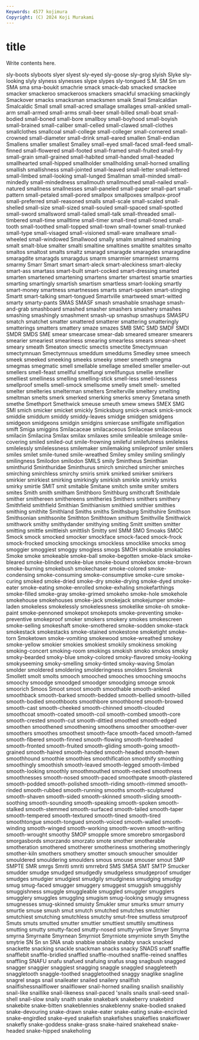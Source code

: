 ```yaml
---
Keywords: 4577 kojimura
Copyright: (C) 2024 Koji Murakami
---
```


# title

Write contents here.



 sly-boots slyboots slyer slyest sly-eyed sly-goose sly-grog slyish
Slyke sly-looking slyly slyness slynesses slype slypes sly-tongued S.M. SM
Sm sm SMA sma sma-boukit smachrie smack smack-dab smacked smackee
smacker smackeroo smackeroos smackers smackful smacking smackingly Smackover smacks smacksman
smacksmen smaik Smail Smalcaldian Smalcaldic Small small small-acred smallage smallages
small-ankled small-arm small-armed small-arms small-beer small-billed small-boat small-bodied small-boned small-bore
smallboy small-boyhood small-boyish small-brained small-caliber small-celled small-clawed small-clothes smallclothes smallcoal
small-college small-colleger small-cornered small-crowned small-diameter small-drink small-eared smallen Small-endian Smallens
smaller smallest Smalley small-eyed small-faced small-feed small-finned small-flowered small-footed small-framed
small-fruited small-fry small-grain small-grained small-habited small-handed small-headed smallhearted small-hipped smallholder
smallholding small-horned smalling smallish smallishness small-jointed small-leaved small-letter small-lettered small-limbed
small-looking small-lunged Smallman small-minded small-mindedly small-mindedness smallmouth smallmouthed small-nailed small-natured
smallness smallnesses small-paneled small-paper small-part small-pattern small-petaled small-pored smallpox smallpoxes
smallpox-proof small-preferred small-reasoned smalls small-scale small-scaled small-shelled small-size small-sized small-souled
small-spaced small-spotted small-sword smallsword small-tailed small-talk small-threaded small-timbered small-time smalltime
small-timer small-tired small-toned small-tooth small-toothed small-topped small-town small-towner small-trunked small-type
small-visaged small-visioned small-ware smallware small-wheeled small-windowed Smallwood smally smalm smalmed
smalming smalt smalt-blue smalter smalti smaltine smaltines smaltite smaltites smalto
smaltos smaltost smalts smaltz smaragd smaragde smaragdes smaragdine smaragdite smaragds
smaragdus smarm smarmier smarmiest smarms smarmy Smarr Smart smart smart-aleck
smart-aleckiness smart-alecky smart-ass smartass smart-built smart-cocked smart-dressing smarted smarten smartened
smartening smartens smarter smartest smartie smarties smarting smartingly smartish smartism
smartless smart-looking smartly smart-money smartness smartnesses smarts smart-spoken smart-stinging Smartt
smart-talking smart-tongued Smartville smartweed smart-witted smarty smarty-pants SMAS SMASF smash
smashable smashage smash-and-grab smashboard smashed smasher smashers smashery smashes smashing
smashingly smashment smash-up smashup smashups SMASPU smatch smatchet smatter smattered
smatterer smattering smatteringly smatterings smatters smattery smaze smazes SMB SMC
SMD SMDF SMDI SMDR SMDS SME smear smearcase smear-dab smeared
smearer smearers smearier smeariest smeariness smearing smearless smears smear-sheet smeary
smeath Smeaton smectic smectis smectite Smectymnuan smectymnuan Smectymnuus smeddum smeddums
Smedley smee smeech smeek smeeked smeeking smeeks smeeky smeer smeeth
smegma smegmas smegmatic smell smellable smellage smelled smeller smeller-out smellers
smell-feast smellful smellfungi smellfungus smellie smellier smelliest smelliness smelling smelling-stick
smell-less smell-lessness smellproof smells smell-smock smellsome smelly smelt smelt- smelted
smelter smelteries smelterman smelters Smelterville smeltery smelting smeltman smelts smerk
smerked smerking smerks smervy Smetana smeth smethe Smethport Smethwick smeuse
smeuth smew smews SMEX SMG SMI smich smicker smicket smickly
Smicksburg smick-smack smick-smock smiddie smiddum smiddy smiddy-leaves smidge smidgen smidgens
smidgeon smidgeons smidgin smidgins smiercase smifligate smifligation smift Smiga smiggins
Smilacaceae smilacaceous Smilaceae smilaceous smilacin Smilacina Smilax smilax smilaxes smile
smileable smileage smile-covering smiled smiled-out smile-frowning smileful smilefulness smileless smilelessly
smilelessness smilemaker smilemaking smileproof smiler smilers smiles smilet smile-tuned smile-wreathed
Smiley smiley smiling smilingly smilingness Smilodon smilodon SMILS smily Smintheus
Sminthian sminthurid Sminthuridae Sminthurus smirch smirched smircher smirches smirching smirchless
smirchy smiris smirk smirked smirker smirkers smirkier smirkiest smirking smirkingly
smirkish smirkle smirkly smirks smirky smirtle SMIT smit smitable Smitane
smitch smite smiter smiters smites Smith smith smitham Smithboro Smithburg
smithcraft Smithdale smither smithereen smithereens smitheries Smithers smithers smithery Smithfield
smithfield Smithian Smithianism smithied smithier smithies smithing smithite Smithland Smiths
smiths Smithsburg Smithshire Smithson Smithsonian smithsonite Smithton Smithtown smithum Smithville
Smithwick smithwork smithy smithydander smithying smiting Smitt smitten smitter smitting
smittle smittleish smittlish Smitty sml SMM SMO Smoaks SMOC Smock
smock smocked smocker smockface smock-faced smock-frock smock-frocked smocking smockings smockless
smocklike smocks smog smoggier smoggiest smoggy smogless smogs SMOH smokable
smokables Smoke smoke smokeable smoke-ball smoke-begotten smoke-black smoke-bleared smoke-blinded smoke-blue
smoke-bound smokebox smoke-brown smoke-burning smokebush smokechaser smoke-colored smoke-condensing smoke-consuming smoke-consumptive
smoke-cure smoke-curing smoked smoke-dried smoke-dry smoke-drying smoke-dyed smoke-eater smoke-eating smoke-enrolled
smoke-exhaling smokefarthings smoke-filled smoke-gray smoke-grimed smokeho smoke-hole smokehole smokehouse smokehouses
smoke-jack smokejack smokejumper smoke-laden smokeless smokelessly smokelessness smokelike smoke-oh smoke-paint
smoke-pennoned smokepot smokepots smoke-preventing smoke-preventive smokeproof smoker smokers smokery smokes
smokescreen smoke-selling smokeshaft smoke-smothered smoke-sodden smoke-stack smokestack smokestacks smoke-stained smokestone
smoketight smoke-torn Smoketown smoke-vomiting smokewood smoke-wreathed smokey smoke-yellow smokier smokies
smokiest smokily smokiness smoking smoking-concert smoking-room smokings smokish smoko smokos
smoky smoky-bearded smoky-blue smoky-colored smoky-flavored smoky-looking smokyseeming smoky-smelling smoky-tinted smoky-waving
Smolan smolder smoldered smoldering smolderingness smolders Smolensk Smollett smolt smolts
smooch smooched smooches smooching smoochs smoochy smoodge smoodged smoodger smoodging
smooge smook smoorich Smoos Smoot smoot smooth smoothable smooth-ankled smoothback
smooth-barked smooth-bedded smooth-bellied smooth-billed smooth-bodied smoothboots smoothbore smoothbored smooth-browed smooth-cast
smooth-cheeked smooth-chinned smooth-clouded smoothcoat smooth-coated smooth-coil smooth-combed smooth-core smooth-crested smooth-cut
smooth-dittied smoothed smooth-edged smoothen smoothened smoothening smoothens smoother smoother-over smoothers
smoothes smoothest smooth-face smooth-faced smooth-famed smooth-fibered smooth-finned smooth-flowing smooth-foreheaded smooth-fronted
smooth-fruited smooth-gliding smooth-going smooth-grained smooth-haired smooth-handed smooth-headed smooth-hewn smoothhound smoothie
smoothies smoothification smoothify smoothing smoothingly smoothish smooth-leaved smooth-legged smooth-limbed smooth-looking
smoothly smoothmouthed smooth-necked smoothness smoothnesses smooth-nosed smooth-paced smoothpate smooth-plastered smooth-podded
smooth-polished smooth-riding smooth-rimmed smooth-rinded smooth-rubbed smooth-running smooths smooth-sculptured smooth-shaven smooth-sided
smooth-skinned smooth-sliding smooth-soothing smooth-sounding smooth-speaking smooth-spoken smooth-stalked smooth-stemmed smooth-surfaced smooth-tailed
smooth-taper smooth-tempered smooth-textured smooth-tined smooth-tired smoothtongue smooth-tongued smooth-voiced smooth-walled smooth-winding
smooth-winged smooth-working smooth-woven smooth-writing smooth-wrought smoothy SMOP smopple smore smorebro
smorgasbord smorgasbords smorzando smorzato smote smother smotherable smotheration smothered smotherer
smotheriness smothering smotheringly smother-kiln smothers smothery smotter smouch smoucher smoulder
smouldered smouldering smoulders smous smouse smouser smout SMP SMPTE SMR
smrgs Smriti smriti smrrebrd SMS SMSA SMT SMTP Smucker smudder
smudge smudged smudgedly smudgeless smudgeproof smudger smudges smudgier smudgiest smudgily
smudginess smudging smudgy smug smug-faced smugger smuggery smuggest smuggish smuggishly
smuggishness smuggle smuggleable smuggled smuggler smugglers smugglery smuggles smuggling smugism
smug-looking smugly smugness smugnesses smug-skinned smuisty Smukler smur smurks smurr
smurry smurtle smuse smush smut smutch smutched smutches smutchier smutchiest
smutching smutchless smutchy smut-free smutless smutproof Smuts smuts smutted smutter
smuttier smuttiest smuttily smuttiness smutting smutty smutty-faced smutty-nosed smutty-yellow Smyer
Smyrna smyrna Smyrnaite Smyrnean Smyrniot Smyrniote smyrniote smyth Smythe smytrie
SN Sn sn SNA snab snabbie snabble snabby snack snacked
snackette snacking snackle snackman snacks snacky SNADS snaff snaffle snafflebit
snaffle-bridled snaffled snaffle-mouthed snaffle-reined snaffles snaffling SNAFU snafu snafued snafuing
snafus snag snagbush snagged snagger snaggier snaggiest snagging snaggle snaggled
snaggleteeth snaggletooth snaggle-toothed snaggletoothed snaggy snaglike snagline snagrel snags snail
snaileater snailed snailery snailfish snailfishessnailflower snailflower snail-horned snailing snailish snailishly
snail-like snaillike snail-likeness snail-paced 'snails snails snail-seed snail-shell snail-slow snaily
snaith snake snakebark snakeberry snakebird snakebite snake-bitten snakeblennies snakeblenny snake-bodied
snaked snake-devouring snake-drawn snake-eater snake-eating snake-encircled snake-engirdled snake-eyed snakefish snakefishes
snakeflies snakeflower snakefly snake-goddess snake-grass snake-haired snakehead snake-headed snake-hipped snakeholing
